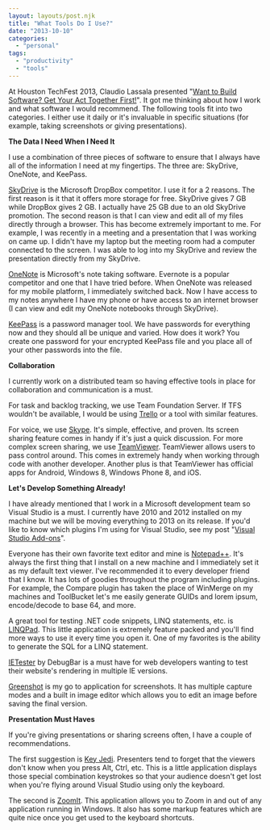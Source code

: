 ```yaml
---
layout: layouts/post.njk
title: "What Tools Do I Use?"
date: "2013-10-10"
categories: 
  - "personal"
tags: 
  - "productivity"
  - "tools"
---
```


At Houston TechFest 2013, Claudio Lassala presented "[Want to Build Software? Get Your Act Together First!](http://lassala.net/2013/10/03/material-from-my-presentations-at-htf-2013/ "Claudio Lassala's Material from Houston TechFest 2013 Presentations")". It got me thinking about how I work and what software I would recommend. The following tools fit into two categories. I either use it daily or it's invaluable in specific situations (for example, taking screenshots or giving presentations).

**The Data I Need When I Need It**

I use a combination of three pieces of software to ensure that I always have all of the information I need at my fingertips. The three are: SkyDrive, OneNote, and KeePass.

[SkyDrive](http://windows.microsoft.com/en-US/skydrive/download "Microsoft SkyDrive") is the Microsoft DropBox competitor. I use it for a 2 reasons. The first reason is it that it offers more storage for free. SkyDrive gives 7 GB while DropBox gives 2 GB. I actually have 25 GB due to an old SkyDrive promotion. The second reason is that I can view and edit all of my files directly through a browser. This has become extremely important to me. For example, I was recently in a meeting and a presentation that I was working on came up. I didn't have my laptop but the meeting room had a computer connected to the screen. I was able to log into my SkyDrive and review the presentation directly from my SkyDrive.

[OneNote](http://office.microsoft.com/en-us/onenote/ "Microsoft OneNote") is Microsoft's note taking software. Evernote is a popular competitor and one that I have tried before. When OneNote was released for my mobile platform, I immediately switched back. Now I have access to my notes anywhere I have my phone or have access to an internet browser (I can view and edit my OneNote notebooks through SkyDrive).

[KeePass](http://keepass.info/ "KeePass Password Manager") is a password manager tool. We have passwords for everything now and they should all be unique and varied. How does it work? You create one password for your encrypted KeePass file and you place all of your other passwords into the file.

**Collaboration**

I currently work on a distributed team so having effective tools in place for collaboration and communication is a must.

For task and backlog tracking, we use Team Foundation Server. If TFS wouldn't be available, I would be using [Trello](https://trello.com/ "Trello") or a tool with similar features.

For voice, we use [Skype](http://www.skype.com "Skype"). It's simple, effective, and proven. Its screen sharing feature comes in handy if it's just a quick discussion. For more complex screen sharing, we use [TeamViewer](http://www.teamviewer.com "TeamViewer"). TeamViewer allows users to pass control around. This comes in extremely handy when working through code with another developer. Another plus is that TeamViewer has official apps for Android, Windows 8, Windows Phone 8, and iOS.

**Let's Develop Something Already!**

I have already mentioned that I work in a Microsoft development team so Visual Studio is a must. I currently have 2010 and 2012 installed on my machine but we will be moving everything to 2013 on its release. If you'd like to know which plugins I'm using for Visual Studio, see my post "[Visual Studio Add-ons](http://jeremyknight.wordpress.com/2011/08/26/visual-studio-add-ons/ "Visual Studio Add-ons")".

Everyone has their own favorite text editor and mine is [Notepad++](http://notepad-plus-plus.org/ "NotePad++"). It's always the first thing that I install on a new machine and I immediately set it as my default text viewer. I've recommended it to every developer friend that I know. It has lots of goodies throughout the program including plugins. For example, the Compare plugin has taken the place of WinMerge on my machines and ToolBucket let's me easily generate GUIDs and lorem ipsum, encode/decode to base 64, and more.

A great tool for testing .NET code snippets, LINQ statements, etc. is [LINQPad](http://www.linqpad.net/ "LINQPad"). This little application is extremely feature packed and you'll find more ways to use it every time you open it. One of my favorites is the ability to generate the SQL for a LINQ statement.

[IETester](http://www.my-debugbar.com/wiki/IETester/HomePage "IETester") by DebugBar is a must have for web developers wanting to test their website's rendering in multiple IE versions.

[Greenshot](http://getgreenshot.org/ "Greenshot") is my go to application for screenshots. It has multiple capture modes and a built in image editor which allows you to edit an image before saving the final version.

**Presentation Must Haves**

If you're giving presentations or sharing screens often, I have a couple of recommendations.

The first suggestion is [Key Jedi](http://osherove.com/tools/ "Key Jedi"). Presenters tend to forget that the viewers don't know when you press Alt, Ctrl, etc. This is a little application displays those special combination keystrokes so that your audience doesn't get lost when you're flying around Visual Studio using only the keyboard.

The second is [ZoomIt](http://technet.microsoft.com/en-us/sysinternals/bb897434.aspx "ZoomIt"). This application allows you to Zoom in and out of any application running in Windows. It also has some markup features which are quite nice once you get used to the keyboard shortcuts.
